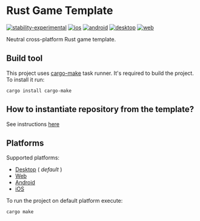 # Rust Game Template
[![stability-experimental](https://img.shields.io/badge/stability-experimental-orange.svg)](https://github.com/emersion/stability-badges#experimental) [![ios](https://img.shields.io/github/workflow/status/Wandalen/rust_game_template/IosPush?label=ios)](https://github.com/Wandalen/rust_game_template/actions/workflows/IosPush.yml) [![android](https://img.shields.io/github/workflow/status/Wandalen/rust_game_template/AndroidPush?label=android)](https://github.com/Wandalen/rust_game_template/actions/workflows/AndroidPush.yml) [![desktop](https://img.shields.io/github/workflow/status/Wandalen/rust_game_template/DesktopPush?label=desktop)](https://github.com/Wandalen/rust_game_template/actions/workflows/DesktopPush.yml) [![web](https://img.shields.io/github/workflow/status/Wandalen/rust_game_template/WebPush?label=web)](https://github.com/Wandalen/rust_game_template/actions/workflows/WebPush.yml)

<!-- [![stability-experimental](https://img.shields.io/badge/stability-experimental-orange.svg)](https://github.com/emersion/stability-badges#experimental) [![ios](https://github.com/Wandalen/rust_game_template/actions/workflows/IosPush.yml/badge.svg)](https://github.com/Wandalen/rust_game_template/actions/workflows/IosPush.yml) [![android](https://github.com/Wandalen/rust_game_template/actions/workflows/AndroidPush.yml/badge.svg)](https://github.com/Wandalen/rust_game_template/actions/workflows/AndroidPush.yml) [![desktop](https://github.com/Wandalen/rust_game_template/actions/workflows/DesktopPush.yml/badge.svg)](https://github.com/Wandalen/rust_game_template/actions/workflows/DesktopPush.yml) [![web](https://github.com/Wandalen/rust_game_template/actions/workflows/WebPush.yml/badge.svg)](https://github.com/Wandalen/rust_game_template/actions/workflows/WebPush.yml) -->

Neutral cross-platform Rust game template.

## Build tool

This project uses [cargo-make](https://github.com/sagiegurari/cargo-make) task runner. It's required to build the project. To install it run:

```
cargo install cargo-make
```

## How to instantiate repository from the template?

See instructions [here](./doc/InstantiatingTemplate.md)

## Platforms

Supported platforms:

- [Desktop](./doc/platform/Desktop.md) ( _default_ )
- [Web](./doc/platform/Web.md)
- [Android](./doc/platform/Android.md)
- [iOS](./doc/platform/iOS.md)

To run the project on default platform execute:

```
cargo make
```
